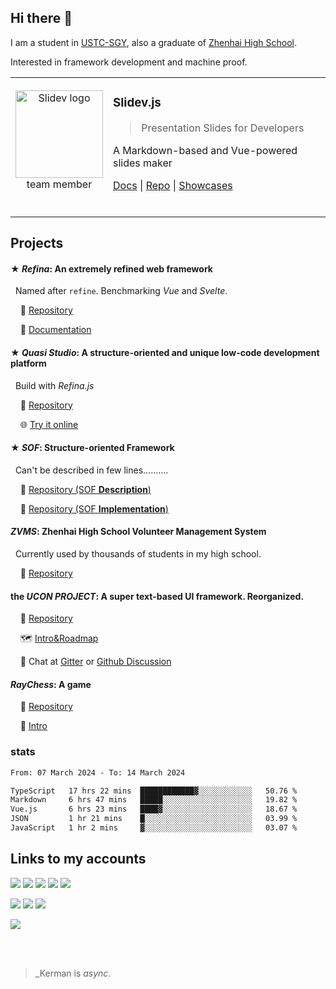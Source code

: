 ## Hi there 👋

I am a student in [USTC-SGY](https://en.scgy.ustc.edu.cn/), also a graduate of [Zhenhai High School](http://www.zhzx.net.cn).

Interested in framework development and machine proof.

<table><tbody><tr>

<td align="middle">

<a href="https://github.com/slidevjs/slidev"><img alt="Slidev logo" src="https://sli.dev/logo-title.png" width="140"></a><br/>
team member

<br/>

</td>
<td align="left">

### Slidev.js

> Presentation Slides for Developers

A Markdown-based and Vue-powered slides maker

[Docs](https://sli.dev/) | [Repo](https://github.com/slidevjs/slidev) | [Showcases](https://github.com/slidevjs/slidev)

<br/>

</td>

</tr></tbody></table>

## Projects

#### ★ *Refina*: An extremely refined web framework

&nbsp; Named after `refine`. Benchmarking *Vue* and *Svelte*.

&nbsp;&nbsp;&nbsp; 📁 [Repository](https://github.com/refinajs/refina)

&nbsp;&nbsp;&nbsp; 📖 [Documentation](https://refina.vercel.app/)

#### ★ *Quasi Studio*: A structure-oriented and unique low-code development platform

&nbsp; Build with *Refina.js*

&nbsp;&nbsp;&nbsp; 📁 [Repository](https://github.com/Quasi-Studio/quasi)

&nbsp;&nbsp;&nbsp; 🌐 [Try it online](https://quasi-studio.netlify.app/)

#### ★ *SOF*: Structure-oriented Framework

&nbsp; Can't be described in few lines..........

&nbsp;&nbsp;&nbsp; 📁 [Repository (SOF **Description**)](https://github.com/Structure-Oriented-Framework/SOF)

&nbsp;&nbsp;&nbsp; 📁 [Repository (SOF **Implementation**)](https://github.com/Structure-Oriented-Framework/SOF-impl)

#### *ZVMS*: Zhenhai High School Volunteer Management System

&nbsp; Currently used by thousands of students in my high school.

&nbsp;&nbsp;&nbsp; 📁 [Repository](https://github.com/zvms/zvms)

#### the *UCON PROJECT*: A super text-based UI framework. Reorganized.

&nbsp;&nbsp;&nbsp; 📁 [Repository](https://github.com/UniCoderGroup/ucon)

&nbsp;&nbsp;&nbsp; 🗺 [Intro&Roadmap](https://kermanx.github.io/posts/ucon_project/)

&nbsp;&nbsp;&nbsp; 💬 Chat at [Gitter](https://gitter.im/ucon-project) or [Github Discussion](https://github.com/UniCoderGroup/ucon/discussions)

#### *RayChess*: A game

&nbsp;&nbsp;&nbsp; 📁 [Repository](https://github.com/UniCoderGroup/RayChess)

&nbsp;&nbsp;&nbsp; 📄 [Intro](https://kermanx.github.io/posts/raychess/)

### stats

<!--START_SECTION:waka-->

```txt
From: 07 March 2024 - To: 14 March 2024

TypeScript   17 hrs 22 mins  ████████████▓░░░░░░░░░░░░   50.76 %
Markdown     6 hrs 47 mins   █████░░░░░░░░░░░░░░░░░░░░   19.82 %
Vue.js       6 hrs 23 mins   ████▓░░░░░░░░░░░░░░░░░░░░   18.67 %
JSON         1 hr 21 mins    █░░░░░░░░░░░░░░░░░░░░░░░░   03.99 %
JavaScript   1 hr 2 mins     ▓░░░░░░░░░░░░░░░░░░░░░░░░   03.07 %
```

<!--END_SECTION:waka-->

## Links to my accounts
  <a href="https://github.com/KermanX"><img src="https://img.shields.io/badge/-@KermanX-181717?style=flat-square&logo=github&logoColor=white"/></a>
  <a href="https://github.com/UniCoderGroup"><img src="https://img.shields.io/badge/-@UniCoderGroup-181717?style=flat-square&logo=github&logoColor=white"/></a>
  <a href="https://github.com/UnitedOIers"><img src="https://img.shields.io/badge/-@UnitedOIers-181717?style=flat-square&logo=github&logoColor=white"/></a>
  <a href="https://gitee.com/KermanX"><img src="https://img.shields.io/badge/-@KermanX-d73f4d?style=flat-square&logo=gitee&logoColor=white"/></a>
  <a href="https://gitee.com/UniCoderGroup"><img src="https://img.shields.io/badge/-@UniCoderGroup-d73f4d?style=flat-square&logo=gitee&logoColor=white"/></a>
  
  <a href="mailto:kermanx@qq.com"><img src="https://img.shields.io/badge/-KermanX@qq.com-168de2?style=flat-square&logo=mail.ru&logoColor=white"/></a>
  <a href="https://gitter.im/UniCoderGroup"><img src="https://img.shields.io/badge/-@UniCoderGroup-4d434d?style=flat-square&logo=gitter&logoColor=white"/></a>
  <a href="https://im.qq.com/"><img src="https://img.shields.io/badge/-@__Kerman-f5f5f5?style=flat-square&logo=tencentqq&logoColor=e81f1f"/></a>
  
  <a href="https://space.bilibili.com/1273710873"><img src="https://img.shields.io/badge/-@__Kerman-00a1d6?style=flat-square&logo=bilibili&logoColor=white"/></a>

<br/>
<br/>

> _Kerman is *async*.
